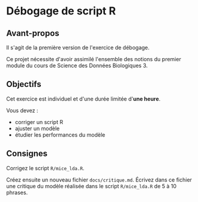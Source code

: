 # Débogage de script R

## Avant-propos

Il s'agit de la première version de l'exercice de débogage.

Ce projet nécessite d'avoir assimilé l'ensemble des notions du premier module du cours de Science des Données Biologiques 3.

## Objectifs

Cet exercice est individuel et d'une durée limitée d'**une heure**.

Vous devez :

-   corriger un script R
-   ajuster un modèle
-   étudier les performances du modèle

## Consignes

Corrigez le script `R/mice_lda.R`.

Créez ensuite un nouveau fichier `docs/critique.md`. Écrivez dans ce fichier une critique du modèle réalisée dans le script `R/mice_lda.R` de 5 à 10 phrases.
